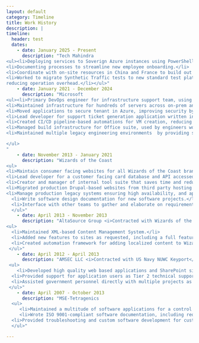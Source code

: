 ```yaml
---
layout: default
category: Timeline
title: Work History
description: |
timeline: 
  header: test
  dates: 
    - date: January 2025 - Present
      description: "Tech Mahindra
<ul><li>Deploying services to Soverign Azure instances using PowerShell and Azure Portal.</li>
<li>Documenting processes to streamline new employee onboarding.</li>
<li>Coordinate with on-site resources in China and France to build out Azure Sync Fabric.</li>
<li>Worked to migrate Synthetic Traffic tests to new standard test platform, improving reliability and
reducing operation overhead.</li></ul>"
    - date: January 2021 - December 2024
      description: "Microsoft
<ul><li>Primary DevOps engineer for infrastructure support team, using C#, PowerShell, and React.</li>
<li>Maintained infrastructure for hundreds of servers across on-prem and in Azure cloud leveraging Azure Portal, Azure CLI, and PowerShell.</li>
<li>Moved applications to secure tenant in Azure, improving security by reducing attack surface. </li>
<li>Lead developer for support ticket generation application written in C#. Responsible for code reviews, patching, and troubleshooting.</li>
<li>Created CI/CD pipeline-based automations for VM creation, reducing engineer time by 80%.</li>
<li>Managed build infrastructure for Office suite, used by engineers worldwide, including provisioning and after hours on-call support.</li>
<li>Maintained multiple legacy engineering environments  by providing security updates and mapping out deprecation plans.</li>

</ul>
"
    - date: November 2013 - January 2021
      description: "Wizards of the Coast
<ul>
<li>Maintain consumer facing websites for all Wizards of the Coast brands using a variety of programming languages and frameworks including C#, VB.NET, PHP, JQuery, and PrototypeJS.</li>
<li>Lead developer for a customer facing card database and API accessed by millions of users per month performing monthly updates, bugfixes, and improvements.</li>
<li>Creator and manager of internal tool suite that saves time and reduces error rate, reducing page content production time by approximately 85%.</li>
<li>Migrated production Drupal-based websites from third party hosting to Docker containers hosted on AWS, resulting in $400k annual cost savings while maintaining availability.</li>
<li>Manage production legacy systems ensuring high availability, and applying security upgrades where needed including upgrading to HTTPS.</li> 
  <li>Write software design documentation for new software projects.</li>
  <li>Interface with other teams to gather and elaborate on requirements.</li>
  </ul>"
    - date: April 2013 - November 2013
      description: "AltaSource Group <i>Contracted with Wizards of the Coast</i>
<ul>
  <li>Maintained XML-based Content Management System.</li>
  <li>Added new features to sites as requested, including a full featured commenting system.</li> 
  <li>Created automation framework for adding localized content to Wizards websites.</li>
 </ul>"    
    - date: April 2012 - April 2013
      description: "AMSEC LLC <i>Contracted with US Navy NUWC Keyport</i>
 <ul>
    <li>Developed high quality web based applications and SharePoint sites for government customer, using C#, VB.NET, Javascript, and JQuery languages.</li> 
  <li>Provided support for application users as Tier 2 technical support.</li>
  <li>Assisted government personnel directly with multiple projects as the contract team point of contact.</li>
 </ul>"    
    - date: April 2007 - October 2013
      description: "MSE-Tetragenics
  <ul>      
     <li>Maintained a multitude of software applications for a control systems suite, including developing new features, debugging, and testing, using C, C++, and Delphi.</li> 
     <li>Wrote ISO 9001-compliant software documentation, including requirements documents, design documents, test plans, and user documentation.</li> 
  <li>Provided troubleshooting and custom software development for customers.</li>
  </ul>"

---
```

